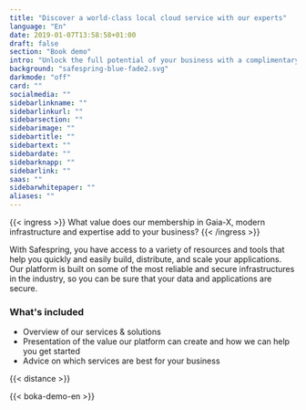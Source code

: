 ```yaml
---
title: "Discover a world-class local cloud service with our experts"
language: "En"
date: 2019-01-07T13:58:58+01:00
draft: false
section: "Book demo"
intro: "Unlock the full potential of your business with a complimentary demonstration of Safespring's cutting-edge cloud platform."
background: "safespring-blue-fade2.svg"
darkmode: "off"
card: ""
socialmedia: ""
sidebarlinkname: ""
sidebarlinkurl: ""
sidebarsection: ""
sidebarimage: ""
sidebartitle: ""
sidebartext: ""
sidebardate: ""
sidebarknapp: ""
sidebarlink: ""
saas: ""
sidebarwhitepaper: ""
aliases: ""
---
```


{{< ingress >}}
What value does our membership in Gaia-X, modern infrastructure and expertise add to your business?
{{< /ingress >}}

With Safespring, you have access to a variety of resources and tools that help you quickly and easily build, distribute, and scale your applications. Our platform is built on some of the most reliable and secure infrastructures in the industry, so you can be sure that your data and applications are secure.

### What's included

- Overview of our services & solutions
- Presentation of the value our platform can create and how we can help you get started
- Advice on which services are best for your business

{{< distance >}}

{{< boka-demo-en >}}